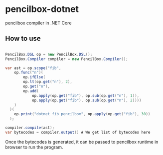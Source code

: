 # pencilbox-dotnet
pencilbox compiler in .NET Core

## How to use
```c#

PencilBox.DSL op = new PencilBox.DSL();
PencilBox.Compiler compiler = new PencilBox.Compiler();

var ast = op.scope("fib",
    op.func("n")(
        op.ifElse(
        op.lt(op.get("n"), 2),
        op.get("n"),
        op.add(
            op.apply(op.get("fib"), op.sub(op.get("n"), 1)),
            op.apply(op.get("fib"), op.sub(op.get("n"), 2))))
    )
  )(
    op.print("dotnet fib pencilbox", op.apply(op.get("fib"), 30))
  );

compiler.compile(ast);
var bytecodes = compiler.output() # We get list of bytecodes here
```
Once the bytecodes is generated, it can be passed to pencilbox runtime in browser to run the program. 
